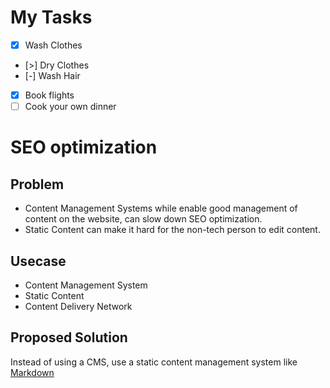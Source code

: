 # My Tasks

- [x] Wash Clothes
- [>] Dry Clothes
- [-] Wash Hair
- [x] Book flights
- [ ] Cook your own dinner

# SEO optimization

## Problem

- Content Management Systems while enable good management of content on the website, can slow down SEO optimization.
- Static Content can make it hard for the non-tech person to edit content.

## Usecase

- Content Management System
- Static Content
- Content Delivery Network

## Proposed Solution

Instead of using a CMS, use a static content management system like [Markdown](https://obsidian.md)
